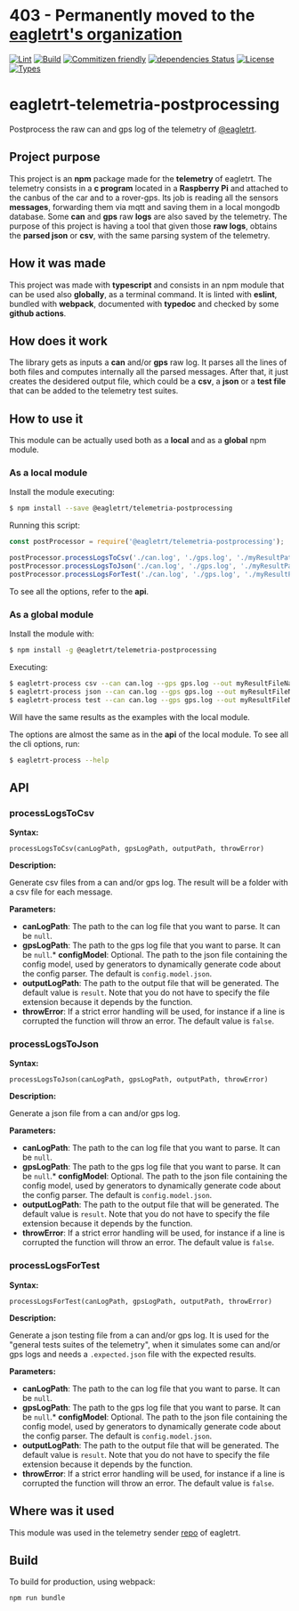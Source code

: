 # **403 - Permanently moved to the [eagletrt's organization](https://github.com/eagletrt)**

[![Lint](https://github.com/eagletrt/telemetria-postprocessing/actions/workflows/lint.yml/badge.svg)](https://github.com/eagletrt/telemetria-postprocessing/actions/workflows/lint.yml)
[![Build](https://github.com/eagletrt/telemetria-postprocessing/actions/workflows/build.yml/badge.svg)](https://github.com/eagletrt/telemetria-postprocessing/actions/workflows/build.yml)
[![Commitizen friendly](https://img.shields.io/badge/commitizen-friendly-brightgreen.svg)](http://commitizen.github.io/cz-cli/)
[![dependencies Status](https://david-dm.org/eagletrt/telemetria-postprocessing/status.svg)](https://david-dm.org/eagletrt/telemetria-postprocessing)
[![License](https://img.shields.io/npm/l/@eagletrt/telemetria-postprocessing.svg)](https://github.com/eagletrt/telemetria-postprocessing/blob/master/LICENSE)
[![Types](https://img.shields.io/npm/types/@eagletrt/telemetria-postprocessing.svg)](https://www.npmjs.com/package/@eagletrt/telemetria-postprocessing)

# eagletrt-telemetria-postprocessing
Postprocess the raw can and gps log of the telemetry of [@eagletrt](https://www.github.com/eagletrt).

## Project purpose

This project is an **npm** package made for the **telemetry** of eagletrt. The telemetry consists in a **c program** located in a **Raspberry Pi** and attached to the canbus of the car and to a rover-gps. Its job is reading all the sensors **messages**, forwarding them via mqtt and saving them in a local mongodb database. Some **can** and **gps** raw **logs** are also saved by the telemetry. The purpose of this project is having a tool that given those **raw logs**, obtains the **parsed json** or **csv**, with the same parsing system of the telemetry.

## How it was made

This project was made with **typescript** and consists in an npm module that can be used also **globally**, as a terminal command. It is linted with **eslint**, bundled with **webpack**, documented with **typedoc** and checked by some **github actions**.

## How does it work

The library gets as inputs a **can** and/or **gps** raw log. It parses all the lines of both files and computes internally all the parsed messages. After that, it just creates the desidered output file, which could be a **csv**, a **json** or a **test file** that can be added to the telemetry test suites.

## How to use it

This module can be actually used both as a **local** and as a **global** npm module.

### As a local module

Install the module executing:

```bash
$ npm install --save @eagletrt/telemetria-postprocessing
```

Running this script:

```javascript
const postProcessor = require('@eagletrt/telemetria-postprocessing');

postProcessor.processLogsToCsv('./can.log', './gps.log', './myResultPath');
postProcessor.processLogsToJson('./can.log', './gps.log', './myResultPath');
postProcessor.processLogsForTest('./can.log', './gps.log', './myResultPath');
```


To see all the options, refer to the **api**.

### As a global module

Install the module with:

```bash
$ npm install -g @eagletrt/telemetria-postprocessing
```

Executing:

```bash
$ eagletrt-process csv --can can.log --gps gps.log --out myResultFileName
$ eagletrt-process json --can can.log --gps gps.log --out myResultFileName
$ eagletrt-process test --can can.log --gps gps.log --out myResultFileName
```

Will have the same results as the examples with the local module.

The options are almost the same as in the **api** of the local module. To see all the cli options, run:

```bash
$ eagletrt-process --help
```

## API

### processLogsToCsv

**Syntax:**

`processLogsToCsv(canLogPath, gpsLogPath, outputPath, throwError)`

**Description:**

Generate csv files from a can and/or gps log. The result will be a folder with a csv file for each message.

**Parameters:**

* __canLogPath__: The path to the can log file that you want to parse. It can be `null`.
* __gpsLogPath__: The path to the gps log file that you want to parse. It can be `null`.* __configModel__: Optional. The path to the json file containing the config model, used by generators to dynamically generate code about the config parser. The default is `config.model.json`.
* __outputLogPath__: The path to the output file that will be generated. The default value is `result`. Note that you do not have to specify the file extension because it depends by the function.
* __throwError__: If a strict error handling will be used, for instance if a line is corrupted the function will throw an error. The default value is `false`.

### processLogsToJson

**Syntax:**

`processLogsToJson(canLogPath, gpsLogPath, outputPath, throwError)`

**Description:**

Generate a json file from a can and/or gps log.

**Parameters:**

* __canLogPath__: The path to the can log file that you want to parse. It can be `null`.
* __gpsLogPath__: The path to the gps log file that you want to parse. It can be `null`.* __configModel__: Optional. The path to the json file containing the config model, used by generators to dynamically generate code about the config parser. The default is `config.model.json`.
* __outputLogPath__: The path to the output file that will be generated. The default value is `result`. Note that you do not have to specify the file extension because it depends by the function.
* __throwError__: If a strict error handling will be used, for instance if a line is corrupted the function will throw an error. The default value is `false`.

### processLogsForTest

**Syntax:**

`processLogsForTest(canLogPath, gpsLogPath, outputPath, throwError)`

**Description:**

Generate a json testing file from a can and/or gps log. It is used for the "general tests suites of the telemetry", when it simulates some can and/or gps logs and needs a `.expected.json` file with the expected results.

**Parameters:**

* __canLogPath__: The path to the can log file that you want to parse. It can be `null`.
* __gpsLogPath__: The path to the gps log file that you want to parse. It can be `null`.* __configModel__: Optional. The path to the json file containing the config model, used by generators to dynamically generate code about the config parser. The default is `config.model.json`.
* __outputLogPath__: The path to the output file that will be generated. The default value is `result`. Note that you do not have to specify the file extension because it depends by the function.
* __throwError__: If a strict error handling will be used, for instance if a line is corrupted the function will throw an error. The default value is `false`.

## Where was it used

This module was used in the telemetry sender [repo](https://github.com/eagletrt/telemetria-sender) of eagletrt.

## Build

To build for production, using webpack:

```bash
npm run bundle
```

